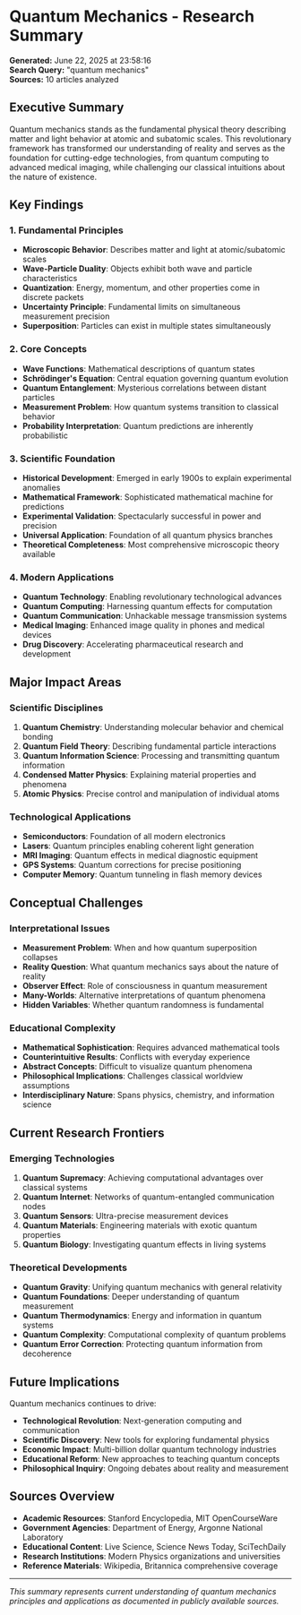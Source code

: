 # Quantum Mechanics - Research Summary
**Generated:** June 22, 2025 at 23:58:16  
**Search Query:** "quantum mechanics"  
**Sources:** 10 articles analyzed

## Executive Summary

Quantum mechanics stands as the fundamental physical theory describing matter and light behavior at atomic and subatomic scales. This revolutionary framework has transformed our understanding of reality and serves as the foundation for cutting-edge technologies, from quantum computing to advanced medical imaging, while challenging our classical intuitions about the nature of existence.

## Key Findings

### 1. **Fundamental Principles**
- **Microscopic Behavior**: Describes matter and light at atomic/subatomic scales
- **Wave-Particle Duality**: Objects exhibit both wave and particle characteristics
- **Quantization**: Energy, momentum, and other properties come in discrete packets
- **Uncertainty Principle**: Fundamental limits on simultaneous measurement precision
- **Superposition**: Particles can exist in multiple states simultaneously

### 2. **Core Concepts**
- **Wave Functions**: Mathematical descriptions of quantum states
- **Schrödinger's Equation**: Central equation governing quantum evolution
- **Quantum Entanglement**: Mysterious correlations between distant particles
- **Measurement Problem**: How quantum systems transition to classical behavior
- **Probability Interpretation**: Quantum predictions are inherently probabilistic

### 3. **Scientific Foundation**
- **Historical Development**: Emerged in early 1900s to explain experimental anomalies
- **Mathematical Framework**: Sophisticated mathematical machine for predictions
- **Experimental Validation**: Spectacularly successful in power and precision
- **Universal Application**: Foundation of all quantum physics branches
- **Theoretical Completeness**: Most comprehensive microscopic theory available

### 4. **Modern Applications**
- **Quantum Technology**: Enabling revolutionary technological advances
- **Quantum Computing**: Harnessing quantum effects for computation
- **Quantum Communication**: Unhackable message transmission systems
- **Medical Imaging**: Enhanced image quality in phones and medical devices
- **Drug Discovery**: Accelerating pharmaceutical research and development

## Major Impact Areas

### **Scientific Disciplines**
1. **Quantum Chemistry**: Understanding molecular behavior and chemical bonding
2. **Quantum Field Theory**: Describing fundamental particle interactions
3. **Quantum Information Science**: Processing and transmitting quantum information
4. **Condensed Matter Physics**: Explaining material properties and phenomena
5. **Atomic Physics**: Precise control and manipulation of individual atoms

### **Technological Applications**
- **Semiconductors**: Foundation of all modern electronics
- **Lasers**: Quantum principles enabling coherent light generation
- **MRI Imaging**: Quantum effects in medical diagnostic equipment
- **GPS Systems**: Quantum corrections for precise positioning
- **Computer Memory**: Quantum tunneling in flash memory devices

## Conceptual Challenges

### **Interpretational Issues**
- **Measurement Problem**: When and how quantum superposition collapses
- **Reality Question**: What quantum mechanics says about the nature of reality
- **Observer Effect**: Role of consciousness in quantum measurement
- **Many-Worlds**: Alternative interpretations of quantum phenomena
- **Hidden Variables**: Whether quantum randomness is fundamental

### **Educational Complexity**
- **Mathematical Sophistication**: Requires advanced mathematical tools
- **Counterintuitive Results**: Conflicts with everyday experience
- **Abstract Concepts**: Difficult to visualize quantum phenomena
- **Philosophical Implications**: Challenges classical worldview assumptions
- **Interdisciplinary Nature**: Spans physics, chemistry, and information science

## Current Research Frontiers

### **Emerging Technologies**
1. **Quantum Supremacy**: Achieving computational advantages over classical systems
2. **Quantum Internet**: Networks of quantum-entangled communication nodes
3. **Quantum Sensors**: Ultra-precise measurement devices
4. **Quantum Materials**: Engineering materials with exotic quantum properties
5. **Quantum Biology**: Investigating quantum effects in living systems

### **Theoretical Developments**
- **Quantum Gravity**: Unifying quantum mechanics with general relativity
- **Quantum Foundations**: Deeper understanding of quantum measurement
- **Quantum Thermodynamics**: Energy and information in quantum systems
- **Quantum Complexity**: Computational complexity of quantum problems
- **Quantum Error Correction**: Protecting quantum information from decoherence

## Future Implications

Quantum mechanics continues to drive:
- **Technological Revolution**: Next-generation computing and communication
- **Scientific Discovery**: New tools for exploring fundamental physics
- **Economic Impact**: Multi-billion dollar quantum technology industries
- **Educational Reform**: New approaches to teaching quantum concepts
- **Philosophical Inquiry**: Ongoing debates about reality and measurement

## Sources Overview
- **Academic Resources**: Stanford Encyclopedia, MIT OpenCourseWare
- **Government Agencies**: Department of Energy, Argonne National Laboratory
- **Educational Content**: Live Science, Science News Today, SciTechDaily
- **Research Institutions**: Modern Physics organizations and universities
- **Reference Materials**: Wikipedia, Britannica comprehensive coverage

---
*This summary represents current understanding of quantum mechanics principles and applications as documented in publicly available sources.* 